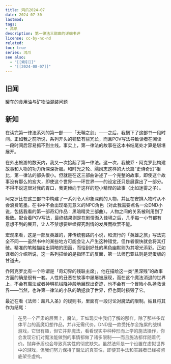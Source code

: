 ```yaml
---
title: 鸿爪2024-07
date: 2024-07-30
lastmod: 
tags: 
- 鸿爪
description: 第一律法三部曲的详细书评
license: cc-by-nc-nd
related: 
toc: true
series: 鸿爪
see also:
  - "[[索引]]"
  - "[[2024-08-07]]"
---
```


## 旧闻

罐车的食用油与矿物油混装问题

## 新知 

在读完第一律法系列的第一部——「无鞘之剑」——之后，我搁下了这部书一段时间。正如我之前所说，系列开头的铺垫有些冗长，而且POV写法导致读者在阅读一段时间后容易抓不到主线。事实上，第一律法的故事在这本书结尾处才算是堪堪展开。

在外出旅游的数天内，我又一次拾起了第一律法。这一次，我被乔・阿克罗比构建故事和人物的功力所深深折服。和时光之轮、飓风志这样的大长篇“史诗奇幻”相比，第一律法的部头很小。但就是在这三部曲讲述了一个完整的故事，即使这个故事没有那么的宏大，即使这个世界——环世界——的设定还只是展露出了一部分。不得不说这很对我的胃口，我更倾向于这样的短小精悍的故事（比如迷雾之子）。

阿克罗比在这三部书中构建了一系列令人印象深刻的人物，并且在安排人物时从不会浪费笔墨。在书中不会出现毫无意义的NPC角色（对此我需要点名一众DND小说，包括我看的第一部奇幻作品：黑暗精灵三部曲）。人物之间的关系被利用到了极致。配合着POV写法，最终结果则是在剧情渐入佳境之后，几乎每一小节都有意想不到的展开，让人不禁想要继续探究剧情的发展而欲罢不能。

宏观来看，这是一部反英雄的，非传统套路的小说，和流行的「英雄之旅」写法完全不同——虽然书中的某些地方可能会让人产生这种错觉，但作者很快就会将其打破。精准的笔触描绘出阴暗的图画，而恰到好处的黑色幽默则为其增光添彩。正如译者的介绍所说，这一系列描绘的是指环王的反面，第一法师巴亚兹则是混蛋版的甘道夫。

乔阿克罗比有一个称谓是「奇幻界的残联主席」，他在描绘这一类“黑深残”的故事方面的确是很有一套。人性的丑恶在故事中屡屡被展现，而在这个魔法消退的世界上，不会有魔法或者神明机械降神般地展现出奇迹，也不会有一个冒险小队拯救世界——当然，也许第一律法的小队的确拯救了世界，但也同时损毁了它。

最近在看《法师：超凡入圣》的规则书，里面有一段讨论对魔法的限制。姑且将其作为结尾：

> 在另一个严肃的层面上，魔法，正如现实中我们了解的那样，除了那些多媒体平台的高魔幻想作品，并非无需代价。DND是一款受托尔金拖累的战棋游戏，它很有趣，但它并非魔法，看看现实中种种形而上学的施法操作，你会发现它们对魔法能做到的事情都做了诸多限制——而且施法都伴随着代价。抛弃矛盾也会导致真实性的彻底缺失。虽然法师是一个设置在虚拟世界中的游戏，但我们努力保持了魔法的真实性，即便其手法和实践者已经被彻底架空虚构。
